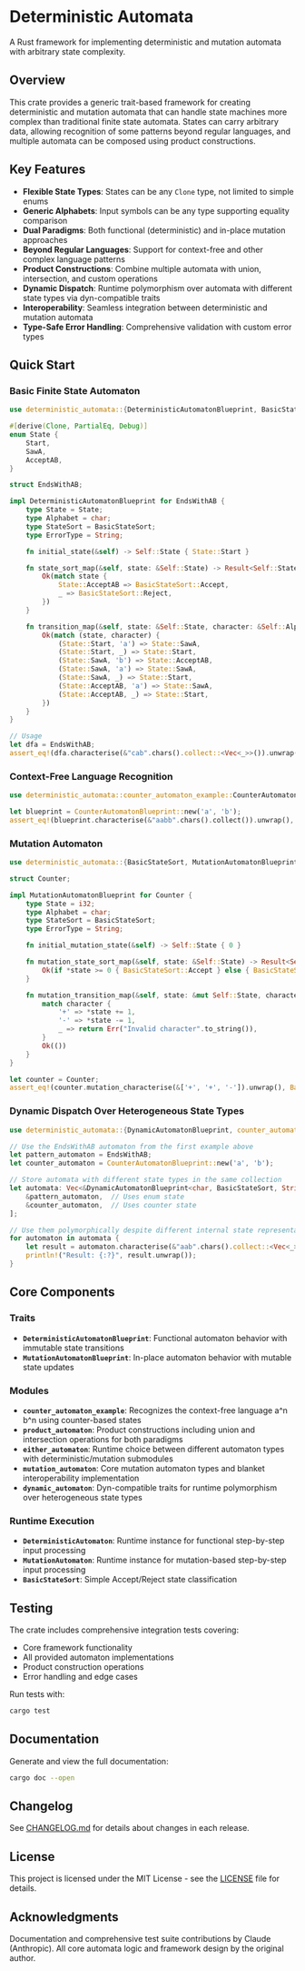 # Deterministic Automata

A Rust framework for implementing deterministic and mutation automata with arbitrary state complexity.

## Overview

This crate provides a generic trait-based framework for creating deterministic and mutation automata that can handle state machines more complex than traditional finite state automata. States can carry arbitrary data, allowing recognition of some patterns beyond regular languages, and multiple automata can be composed using product constructions.

## Key Features

- **Flexible State Types**: States can be any `Clone` type, not limited to simple enums
- **Generic Alphabets**: Input symbols can be any type supporting equality comparison  
- **Dual Paradigms**: Both functional (deterministic) and in-place mutation approaches
- **Beyond Regular Languages**: Support for context-free and other complex language patterns
- **Product Constructions**: Combine multiple automata with union, intersection, and custom operations
- **Dynamic Dispatch**: Runtime polymorphism over automata with different state types via dyn-compatible traits
- **Interoperability**: Seamless integration between deterministic and mutation automata
- **Type-Safe Error Handling**: Comprehensive validation with custom error types

## Quick Start

### Basic Finite State Automaton

```rust
use deterministic_automata::{DeterministicAutomatonBlueprint, BasicStateSort};

#[derive(Clone, PartialEq, Debug)]
enum State {
    Start,
    SawA,
    AcceptAB,
}

struct EndsWithAB;

impl DeterministicAutomatonBlueprint for EndsWithAB {
    type State = State;
    type Alphabet = char;
    type StateSort = BasicStateSort;
    type ErrorType = String;

    fn initial_state(&self) -> Self::State { State::Start }

    fn state_sort_map(&self, state: &Self::State) -> Result<Self::StateSort, Self::ErrorType> {
        Ok(match state {
            State::AcceptAB => BasicStateSort::Accept,
            _ => BasicStateSort::Reject,
        })
    }

    fn transition_map(&self, state: &Self::State, character: &Self::Alphabet) -> Result<Self::State, Self::ErrorType> {
        Ok(match (state, character) {
            (State::Start, 'a') => State::SawA,
            (State::Start, _) => State::Start,
            (State::SawA, 'b') => State::AcceptAB,
            (State::SawA, 'a') => State::SawA,
            (State::SawA, _) => State::Start,
            (State::AcceptAB, 'a') => State::SawA,
            (State::AcceptAB, _) => State::Start,
        })
    }
}

// Usage
let dfa = EndsWithAB;
assert_eq!(dfa.characterise(&"cab".chars().collect::<Vec<_>>()).unwrap(), BasicStateSort::Accept);
```

### Context-Free Language Recognition

```rust
use deterministic_automata::counter_automaton_example::CounterAutomatonBlueprint;

let blueprint = CounterAutomatonBlueprint::new('a', 'b');
assert_eq!(blueprint.characterise(&"aabb".chars().collect()).unwrap(), BasicStateSort::Accept);
```

### Mutation Automaton

```rust
use deterministic_automata::{BasicStateSort, MutationAutomatonBlueprint};

struct Counter;

impl MutationAutomatonBlueprint for Counter {
    type State = i32;
    type Alphabet = char;
    type StateSort = BasicStateSort;
    type ErrorType = String;

    fn initial_mutation_state(&self) -> Self::State { 0 }

    fn mutation_state_sort_map(&self, state: &Self::State) -> Result<Self::StateSort, Self::ErrorType> {
        Ok(if *state >= 0 { BasicStateSort::Accept } else { BasicStateSort::Reject })
    }

    fn mutation_transition_map(&self, state: &mut Self::State, character: &Self::Alphabet) -> Result<(), Self::ErrorType> {
        match character {
            '+' => *state += 1,
            '-' => *state -= 1,
            _ => return Err("Invalid character".to_string()),
        }
        Ok(())
    }
}

let counter = Counter;
assert_eq!(counter.mutation_characterise(&['+', '+', '-']).unwrap(), BasicStateSort::Accept);
```

### Dynamic Dispatch Over Heterogeneous State Types

```rust
use deterministic_automata::{DynamicAutomatonBlueprint, counter_automaton_example::CounterAutomatonBlueprint};

// Use the EndsWithAB automaton from the first example above
let pattern_automaton = EndsWithAB;
let counter_automaton = CounterAutomatonBlueprint::new('a', 'b');

// Store automata with different state types in the same collection
let automata: Vec<&DynamicAutomatonBlueprint<char, BasicStateSort, String>> = vec![
    &pattern_automaton,  // Uses enum state
    &counter_automaton,  // Uses counter state  
];

// Use them polymorphically despite different internal state representations
for automaton in automata {
    let result = automaton.characterise(&"aab".chars().collect::<Vec<_>>());
    println!("Result: {:?}", result.unwrap());
}
```

## Core Components

### Traits

- **`DeterministicAutomatonBlueprint`**: Functional automaton behavior with immutable state transitions  
- **`MutationAutomatonBlueprint`**: In-place automaton behavior with mutable state updates

### Modules

- **`counter_automaton_example`**: Recognizes the context-free language a^n b^n using counter-based states
- **`product_automaton`**: Product constructions including union and intersection operations for both paradigms
- **`either_automaton`**: Runtime choice between different automaton types with deterministic/mutation submodules
- **`mutation_automaton`**: Core mutation automaton types and blanket interoperability implementation
- **`dynamic_automaton`**: Dyn-compatible traits for runtime polymorphism over heterogeneous state types

### Runtime Execution

- **`DeterministicAutomaton`**: Runtime instance for functional step-by-step input processing
- **`MutationAutomaton`**: Runtime instance for mutation-based step-by-step input processing  
- **`BasicStateSort`**: Simple Accept/Reject state classification

## Testing

The crate includes comprehensive integration tests covering:

- Core framework functionality
- All provided automaton implementations  
- Product construction operations
- Error handling and edge cases

Run tests with:

```bash
cargo test
```

## Documentation

Generate and view the full documentation:

```bash
cargo doc --open
```

## Changelog

See [CHANGELOG.md](CHANGELOG.md) for details about changes in each release.

## License

This project is licensed under the MIT License - see the [LICENSE](LICENSE) file for details.

## Acknowledgments

Documentation and comprehensive test suite contributions by Claude (Anthropic). All core automata logic and framework design by the original author.